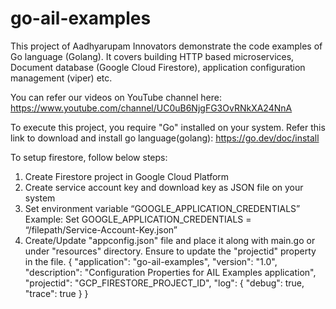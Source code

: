 # go-ail-examples
This project of Aadhyarupam Innovators demonstrate the code examples of Go language (Golang). 
It covers building HTTP based microservices, Document database (Google Cloud Firestore), application configuration management (viper) etc.

You can refer our videos on YouTube channel here: https://www.youtube.com/channel/UC0uB6NjgFG3OvRNkXA24NnA

To execute this project, you require "Go" installed on your system.
Refer this link to download and install go language(golang): https://go.dev/doc/install

To setup firestore, follow below steps:
1. Create Firestore project in Google Cloud Platform
2. Create service account key and download key as JSON file on your system
3. Set environment variable “GOOGLE_APPLICATION_CREDENTIALS”
    Example: Set  GOOGLE_APPLICATION_CREDENTIALS = “/filepath/Service-Account-Key.json”​
4. Create/Update "appconfig.json" file and place it along with main.go or under "resources" directory. Ensure to update the "projectid" property in the file.
    {
        "application": "go-ail-examples",
        "version": "1.0",
        "description": "Configuration Properties for AIL Examples application",
        "projectid": "GCP_FIRESTORE_PROJECT_ID",
        "log": {
            "debug": true,
            "trace": true
        }
    }
